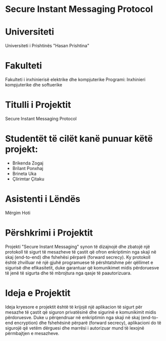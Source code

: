 # Secure Instant Messaging Protocol

# Universiteti
Universiteti i Prishtinës "Hasan Prishtina"

# Fakulteti
Fakulteti i inxhinierisë elektrike dhe kompjuterike
Programi: Inxhinieri kompjuterike dhe softuerike

# Titulli i Projektit
Secure Instant Messaging Protocol

# Studentët të cilët kanë punuar këtë projekt:
- Brikenda Zogaj
- Brilant Ponxhaj
- Brineta Uka
- Çlirimtar Çitaku

# Asistenti i Lëndës
Mërgim Hoti

# Përshkrimi i Projektit
Projekti "Secure Instant Messaging" synon të dizajnojë dhe zbatojë një protokoll të sigurt të mesazheve të çastit që ofron enkriptimin nga skaji në skaj (end-to-end) dhe fshehësi përparë (forward secrecy). 
Ky protokoll është zhvilluar në një gjuhë programuese të përshtatshme për qëllimet e sigurisë dhe efikasitetit, duke garantuar që komunikimet midis përdoruesve të jenë të sigurta dhe të mbrojtura nga qasje të paautorizuara.

# Ideja e Projektit
Ideja kryesore e projektit është të krijojë një aplikacion të sigurt për mesazhe të çastit që siguron privatësinë dhe sigurinë e komunikimit midis përdoruesve. 
Duke u përqendruar në enkriptimin nga skaji në skaj (end-to-end encryption) dhe fshehësinë përparë (forward secrecy), aplikacioni do të sigurojë që vetëm dërguesi dhe marrësi i autorizuar mund të lexojnë përmbajtjen e mesazheve.
